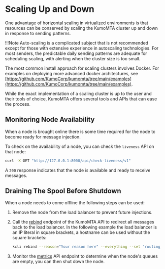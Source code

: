 # Scaling Up and Down

One advantage of horizontal scaling in virtualized environments is that resources can be conserved by scaling the KumoMTA cluster up and down in response to sending patterns.

!!!Note
    Auto-scaling is a complicated subject that is not recommended except for those with extensive experience in autoscaling technologies. For most senders, the predictable daily sending patterns are adequate for scheduling scaling, with alerting when the cluster size is too small.

The most common install approach for scaling clusters involves Docker. For examples on deploying more advanced docker architectures, see [https://github.com/KumoCorp/kumomta/tree/main/examples](https://github.com/KumoCorp/kumomta/tree/main/examples).

While the exact implementation of a scaling cluster is up to the user and their tools of choice, KumoMTA offers several tools and APIs that can ease the process.

## Monitoring Node Availability

When a node is brought online there is some time required for the node to become ready for message injection.

To check on the availability of a node, you can check the `liveness` API on that node:

```bash
curl -X GET "http://127.0.0.1:8000/api/check-liveness/v1"
```

A `200` response indicates that the node is available and ready to receive messages.

## Draining The Spool Before Shutdown

When a node needs to come offline the following steps can be used:

1. Remove the node from the load balancer to prevent future injections.
1. Call the [rebind](https://docs.kumomta.com/reference/rapidoc/#post-/api/admin/rebind/v1) endpoint of the KumoMTA API to redirect all messages back to the load balancer. In the following example the load balancer is an IP literal in square brackets, a hostname can be used without the square brackets:

    ```bash
    kcli rebind --reason="Your reason here" --everything --set 'routing_domain=[192.168.1.100]' 
    ```

1. Monitor the [metrics](https://docs.kumomta.com/reference/http/metrics.json/) API endpoint to determine when the node's queues are empty, you can then shut down the node.
